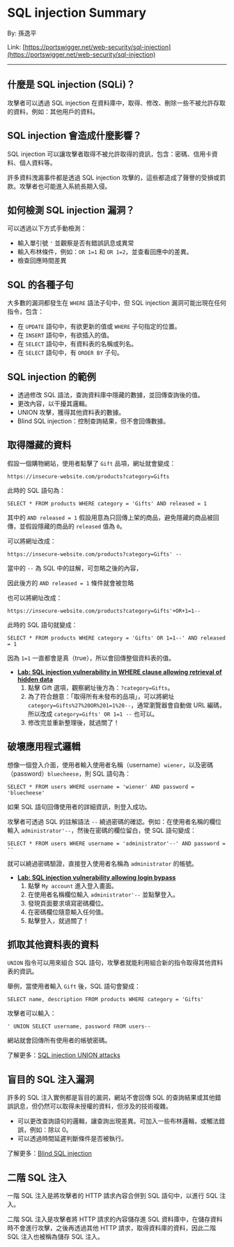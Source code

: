 # SQL injection Summary

By: 孫逸平

Link: [https://portswigger.net/web-security/sql-injection](https://portswigger.net/web-security/sql-injection)

---

## 什麼是 SQL injection (SQLi)？

攻擊者可以透過 SQL injection 在資料庫中，取得、修改、刪除一些不被允許存取的資料，例如：其他用戶的資料。

## SQL injection 會造成什麼影響？

SQL injection 可以讓攻擊者取得不被允許取得的資訊，包含：密碼、信用卡資料、個人資料等。

許多資料洩漏事件都是透過 SQL injection 攻擊的，這些都造成了聲譽的受損或罰款。攻擊者也可能進入系統長期入侵。

## 如何檢測 SQL injection 漏洞？

可以透過以下方式手動檢測：

* 輸入單引號 `'` 並觀察是否有錯誤訊息或異常
* 輸入布林條件，例如：`OR 1=1` 和 `OR 1=2`，並查看回應中的差異。
* 檢查回應時間差異

## SQL 的各種子句

大多數的漏洞都發生在 `WHERE` 語法子句中，但 SQL injection 漏洞可能出現在任何指令，包含：

* 在 `UPDATE` 語句中，有欲更新的值或 `WHERE` 子句指定的位置。
* 在 `INSERT` 語句中，有欲插入的值。
* 在 `SELECT` 語句中，有資料表的名稱或列名。
* 在 `SELECT` 語句中，有 `ORDER BY` 子句。

## SQL injection 的範例

* 透過修改 SQL 語法，查詢資料庫中隱藏的數據，並回傳查詢後的值。
* 更改內容，以干擾其邏輯。
* UNION 攻擊，獲得其他資料表的數據。
* Blind SQL injection：控制查詢結果，但不會回傳數據。

## 取得隱藏的資料

假設一個購物網站，使用者點擊了 `Gift` 品項，網址就會變成：

```https://insecure-website.com/products?category=Gifts```

此時的 SQL 語句為：

```SELECT * FROM products WHERE category = 'Gifts' AND released = 1```

其中的 `AND released = 1` 假設用意為只回傳上架的商品，避免隱藏的商品被回傳，並假設隱藏的商品的 `released` 值為 `0`。

可以將網址改成：

```https://insecure-website.com/products?category=Gifts' --```

當中的 `--` 為 SQL 中的註解，可忽略之後的內容，

因此後方的 `AND released = 1` 條件就會被忽略

也可以將網址改成：

```https://insecure-website.com/products?category=Gifts'+OR+1=1--```

此時的 SQL 語句就變成：

```SELECT * FROM products WHERE category = 'Gifts' OR 1=1--' AND released = 1```

因為 `1=1` 一直都會是真（true），所以會回傳整個資料表的值。

* [**Lab: SQL injection vulnerability in WHERE clause allowing retrieval of hidden data**](https://portswigger.net/web-security/sql-injection/lab-retrieve-hidden-data)
  1. 點擊 Gift 選項，觀察網址後方為：`?category=Gifts`。
  2. 為了符合題意：「取得所有未發布的品項」，可以將網址 `category=Gifts%27%20OR%201=1%20--`，通常瀏覽器會自動做 URL 編碼，所以改成 `category=Gifts' OR 1=1 --` 也可以。
  3. 修改完並重新整理後，就過關了！

## 破壞應用程式邏輯

想像一個登入介面，使用者輸入使用者名稱（username）`wiener`，以及密碼（password）`bluecheese`，則 SQL 語句為：

```SELECT * FROM users WHERE username = 'wiener' AND password = 'bluecheese'```

如果 SQL 語句回傳使用者的詳細資訊，則登入成功。

攻擊者可透過 SQL 的註解語法 `--` 繞過密碼的確認。例如：在使用者名稱的欄位輸入 `administrator'--`，然後在密碼的欄位留白，使 SQL 語句變成：

```SELECT * FROM users WHERE username = 'administrator'--' AND password = ''```

就可以繞過密碼驗證，直接登入使用者名稱為 `administrator` 的帳號。

* [**Lab: SQL injection vulnerability allowing login bypass**](https://portswigger.net/web-security/sql-injection/lab-login-bypass)
  1. 點擊 `My account` 進入登入畫面。
  2. 在使用者名稱欄位輸入 `administrator'--` 並點擊登入。
  3. 發現頁面要求填寫密碼欄位。
  4. 在密碼欄位隨意輸入任何值。
  5. 點擊登入，就過關了！

## 抓取其他資料表的資料

`UNION` 指令可以用來組合 SQL 語句，攻擊者就能利用組合新的指令取得其他資料表的資訊。

舉例，當使用者輸入 `Gift` 後，SQL 語句會變成：

```SELECT name, description FROM products WHERE category = 'Gifts'```

攻擊者可以輸入：

```' UNION SELECT username, password FROM users--```

網站就會回傳所有使用者的帳號密碼。

了解更多：[SQL injection UNION attacks](https://portswigger.net/web-security/sql-injection/union-attacks)

## 盲目的 SQL 注入漏洞

許多的 SQL 注入實例都是盲目的漏洞，網站不會回傳 SQL 的查詢結果或其他錯誤訊息，但仍然可以取得未授權的資料，但涉及的技術複雜。

* 可以更改查詢語句的邏輯，讓查詢出現差異。可加入一些布林邏輯，或觸法錯誤，例如：除以 0。
* 可以透過時間延遲判斷條件是否被執行。

了解更多：[Blind SQL injection](https://portswigger.net/web-security/sql-injection/blind)

## 二階 SQL 注入

一階 SQL 注入是將攻擊者的 HTTP 請求內容合併到 SQL 語句中，以進行 SQL 注入。

二階 SQL 注入是攻擊者將 HTTP 請求的內容儲存進 SQL 資料庫中，在儲存資料時不會進行攻擊，之後再透過其他 HTTP 請求，取得資料庫的資料，因此二階 SQL 注入也被稱為儲存 SQL 注入。
